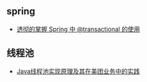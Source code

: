 ## spring
- [透彻的掌握 Spring 中 @transactional 的使用](https://developer.ibm.com/zh/technologies/java/articles/j-master-spring-transactional-use/)

## 线程池
- [Java线程池实现原理及其在美团业务中的实践](https://tech.meituan.com/2020/04/02/java-pooling-pratice-in-meituan.html)
